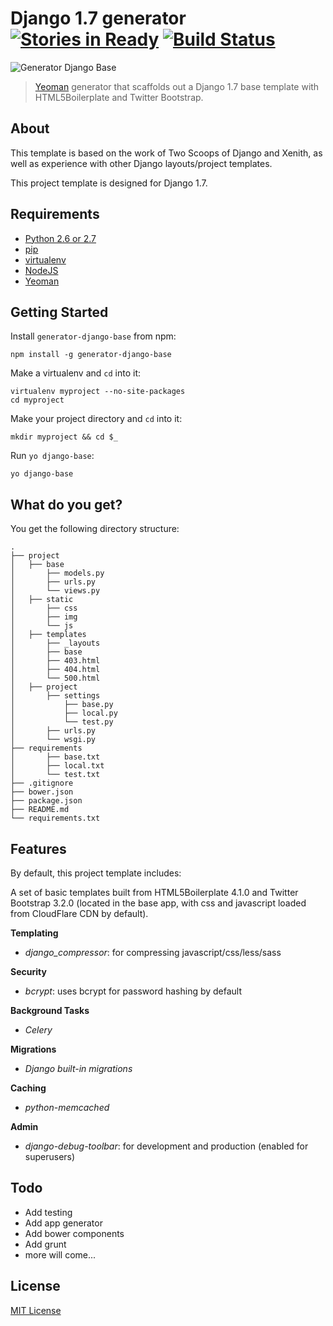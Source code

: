 # Django 1.7 generator  [![Stories in Ready](https://badge.waffle.io/waffleio/waffle.io.svg)](https://waffle.io/santonocito/generator-django-base) [![Build Status](https://api.travis-ci.org/santonocito/generator-django-base.png?branch=master)](http://travis-ci.org/santonocito/generator-django-base)

![Generator Django Base](http://i.imgur.com/95tGJ0i.png?1)

> [Yeoman](http://yeoman.io) generator that scaffolds out a Django 1.7 base template with HTML5Boilerplate and Twitter Bootstrap.
 
## About
 
This template is based on the work of Two Scoops of Django and Xenith, as well as experience with other Django layouts/project templates.

This project template is designed for Django 1.7.

## Requirements

- [Python 2.6 or 2.7](https://www.python.org/)
- [pip](https://pypi.python.org/pypi/pip)
- [virtualenv](http://virtualenv.readthedocs.org/en/latest/)
- [NodeJS](http://nodejs.org/)
- [Yeoman](http://yeoman.io)

## Getting Started

Install `generator-django-base` from npm:
```
npm install -g generator-django-base
```

Make a virtualenv and `cd` into it:
```
virtualenv myproject --no-site-packages
cd myproject
```

Make your project directory and `cd` into it:
```
mkdir myproject && cd $_
```

Run `yo django-base`:
```
yo django-base
```

## What do you get?

You get the following directory structure:

```
.
├── project
│   ├── base
│       ├── models.py
│       ├── urls.py
│       └── views.py
│   ├── static
│       ├── css
│       ├── img
│       └── js
│   ├── templates
│       ├── _layouts
│       ├── base
│       ├── 403.html
│       ├── 404.html
│       └── 500.html
│   ├── project
│       ├── settings
│           ├── base.py
│           ├── local.py
│           └── test.py
│       ├── urls.py
│       └── wsgi.py
├── requirements
│       ├── base.txt
│       ├── local.txt
│       └── test.txt
├── .gitignore
├── bower.json
├── package.json
├── README.md
└── requirements.txt
```

## Features

By default, this project template includes:

A set of basic templates built from HTML5Boilerplate 4.1.0 and Twitter Bootstrap 3.2.0 (located in the base app, with css and javascript loaded from CloudFlare CDN by default).

__Templating__
* *django_compressor*: for compressing javascript/css/less/sass

__Security__
* *bcrypt*: uses bcrypt for password hashing by default

__Background Tasks__
* *Celery*

__Migrations__
* *Django built-in migrations*

__Caching__
* *python-memcached*

__Admin__
* *django-debug-toolbar*: for development and production (enabled for superusers)

## Todo

* Add testing
* Add app generator
* Add bower components
* Add grunt
* more will come...

## License

[MIT License](http://en.wikipedia.org/wiki/MIT_License)
